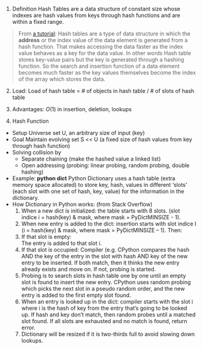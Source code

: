 1. Definition
Hash Tables are a data structure of constant size whose indexes are hash values from keys through hash functions and are within a fixed range. 
> From [a tutorial](https://www.tutorialspoint.com/python_data_structure/python_hash_table.htm#:~:text=Hash%20tables%20are%20a%20type,key%20for%20the%20data%20value.): Hash tables are a type of data structure in which the **address** or the index value of the data element is generated from a hash function. That makes accessing the data faster as the index value behaves as a key for the data value. In other words Hash table stores key-value pairs but the key is generated through a hashing function. So the search and insertion function of a data element becomes much faster as the key values themselves become the index of the array which stores the data.

2. Load: Load of hash table = # of objects in hash table / # of slots of hash table

3. Advantages: $O(1)$  in insertion, deletion, lookups

4. Hash Function
- Setup
Universe set U, an arbitrary size of input (key)
- Goal
Maintain evolving set S << U (a fixed size of hash values from key through hash function)
- Solving collision by
	-	Separate chaining (make the hashed value a linked list)
	-	Open addressing (probing: linear probing, random probing, double hashing)
-	Example: **python dict**
Python Dictionary uses a hash table (extra memory space allocated) to store key, hash, values in different ‘slots’ (each slot with one set of hash, key, value) for the information in the dictionary. 
-	How Dictionary in Python works: (from Stack Overflow)
	1.	When a new dict is initialized: the table starts with 8 slots. (slot indice i = hash(key) & mask, where mask = PyDictMINSIZE - 1).
	2.	When new entry is added to the dict: insertion starts with slot indice I (i = hash(key) & mask, where mask = PyDictMINSIZE – 1). Then:
	3. If that slot is empty:  
	The entry is added to that slot i. 
	4. If that slot is occupied:
	Compiler (e.g. CPython compares the hash AND the key of the entry in the slot with hash AND key of the new entry to be inserted. If both match, then it thinks the new entry already exists and move on. If not, probing is started. 
	5. Probing is to search slots in hash table one by one until an empty slot is found to insert the new entry. CPython uses random probing which picks the next slot in a pseudo random order, and the new entry is added to the first empty slot found.
	6. When an entry is looked up in the dict: compiler starts with the slot i where i is the hash of key from the entry that’s going to be looked up. If hash and key don’t match, then random probes until a matched slot found. If all slots are exhausted and no match is found, return error.
	7. Dictionary will be resized if it is two-thirds full to avoid slowing down lookups. 

